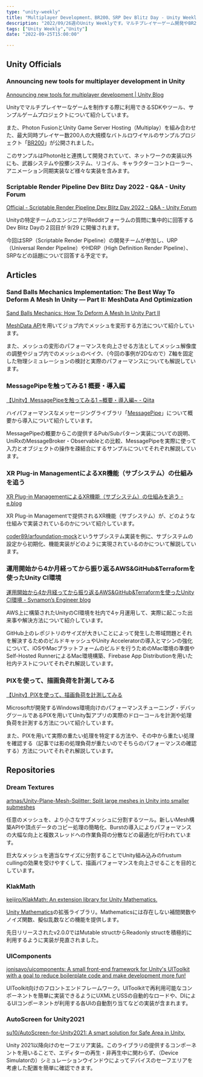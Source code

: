 ```yaml
---
type: "unity-weekly"
title: "Multiplayer Development、BR200、SRP Dev Blitz Day - Unity Weekly 087"
description: "2022/09/26週のUnity Weeklyです。マルチプレイヤーゲーム開発やBR200プロジェクト、SRPチームのDev Blitz Dayなどについて取り上げました。"
tags: ["Unity Weekly","Unity"]
date: "2022-09-25T15:00:00"

---
```


## Unity Officials

### Announcing new tools for multiplayer development in Unity

[Announcing new tools for multiplayer development | Unity Blog](https://blog.unity.com/games/multiplayer-networking-tools-launch-announcement)

Unityでマルチプレイヤーなゲームを制作する際に利用できるSDKやツール、サンプルゲームプロジェクトについて紹介しています。



また、Photon FusionとUnity Game Server Hosting（Multiplay）を組み合わせた、最大同時プレイヤー数200人の大規模なバトルロワイヤルのサンプルプロジェクト「[BR200](https://assetstore.unity.com/packages/templates/packs/br200-battle-royale-multiplayer-with-photon-fusion-226753)」が公開されました。

このサンプルはPhoton社と連携して開発されていて、ネットワークの実装以外にも、武器システムや投擲システム、リコイル、キャラクターコントローラー、アニメーション同期実装など様々な実装を含みます。

### Scriptable Render Pipeline Dev Blitz Day 2022 - Q&A - Unity Forum

[Official - Scriptable Render Pipeline Dev Blitz Day 2022 - Q&A - Unity Forum](https://forum.unity.com/threads/scriptable-render-pipeline-dev-blitz-day-2022-q-a.1339088/)

Unityの特定チームのエンジニアがRedditフォーラムの質問に集中的に回答するDev Blitz Dayの２回目が 9/29 に開催されます。



今回はSRP（Scriptable Render Pipeline）の開発チームが参加し、URP（Universal Render Pipeline）やHDRP（High Definition Render Pipeline）、SRPなどの話題について回答する予定です。

## Articles

### Sand Balls Mechanics Implementation: The Best Way To Deform A Mesh In Unity — Part II: MeshData And Optimization

[Sand Balls Mechanics: How To Deform A Mesh In Unity Part II](https://gamedev.center/sand-balls-mechanic-implementation-how-to-deform-a-mesh-the-most-performant-way-part-2/)

[MeshData API](https://docs.unity3d.com/2020.1/Documentation/ScriptReference/Mesh.MeshData.html)を用いてジョブ内でメッシュを変形する方法について紹介しています。



また、メッシュの変形のパフォーマンスを向上させる方法としてメッシュ解像度の調整やジョブ内でのメッシュのベイク、（今回の事例が2Dなので）Z軸を固定した物理シミュレーションの検討と実際のパフォーマンスについても解説しています。

### MessagePipeを触ってみる1 概要・導入編

[【Unity】MessagePipeを触ってみる1 ~概要・導入編~ - Qiita](https://qiita.com/toRisouP/items/4775f15a6612ab765892)

ハイパフォーマンスなメッセージングライブラリ「[MessagePipe](https://github.com/Cysharp/MessagePipe)」について概要から導入について紹介しています。　



MessagePipeの概要からこの提供するPub/Subパターン実装についての説明、UniRxのMessageBroker・Observableとの比較、MessagePipeを実際に使って入力とオブジェクトの操作を疎結合にするサンプルについてそれぞれ解説しています。

### XR Plug-in ManagementによるXR機能（サブシステム）の仕組みを追う

[XR Plug-in ManagementによるXR機能（サブシステム）の仕組みを追う - e.blog](https://edom18.hateblo.jp/entry/2022/09/24/xr-plugin-management)

XR Plug-in Managementで提供されるXR機能（サブシステム）が、どのような仕組みで実装されているのかについて紹介しています。



[coder89/arfoundation-mock](https://github.com/coder89/arfoundation-mock)というサブシステム実装を例に、サブシステムの設定から初期化、機能実装がどのように実現されているのかについて解説しています。

### 運用開始から4か月経ってから振り返るAWS&GitHub&Terraformを使ったUnity CI環境

[運用開始から4か月経ってから振り返るAWS&GitHub&Terraformを使ったUnity CI環境 - Synamon’s Engineer blog](https://synamon.hatenablog.com/entry/2022/09/22/153523)

AWS上に構築されたUnityのCI環境を社内で4ヶ月運用して、実際に起こった出来事や解決方法について紹介しています。



GitHub上のレポジトリのサイズが大きいことによって発生した帯域問題とそれを解決するためのビルドキャッシュやUnity Acceleratorの導入とマシンの強化について、iOSやMacプラットフォームのビルドを行うためのMac環境の準備やSelf-Hosted RunnerによるMac環境構築、Firebase App Distributionを用いた社内テストについてそれぞれ解説しています。

### PIXを使って、描画負荷を計測してみる

[【Unity】PIXを使って、描画負荷を計測してみる](https://zenn.dev/r_ngtm/articles/unity-study-pix-profiling)

Microsoftが開発するWindows環境向けのパフォーマンスチューニング・デバッグツールであるPIXを用いてUnity製アプリの実際のドローコールを計測や処理負荷を計測する方法について紹介しています。



また、PIXを用いて実際の重たい処理を特定する方法や、その中から重たい処理を確認する（記事では影の処理負荷が重たいのでそちらのパフォーマンスの確認する）方法についてそれぞれ解説しています。

## Repositories

### Dream Textures

[artnas/Unity-Plane-Mesh-Splitter: Split large meshes in Unity into smaller submeshes](https://github.com/artnas/Unity-Plane-Mesh-Splitter)

任意のメッシュを、より小さなサブメッシュに分割するツール。新しいMesh構築APIや頂点データのコピー処理の簡略化、Burstの導入によりパフォーマンスの大幅な向上と複数スレッドへの作業負荷の分散などの最適化が行われています。



巨大なメッシュを適当なサイズに分割することでUnity組み込みのfrustum cullingの効果を受けやすくして、描画パフォーマンスを向上させることを目的としています。

### KlakMath

[keijiro/KlakMath: An extension library for Unity Mathematics.](https://github.com/keijiro/KlakMath)

[Unity Mathematics](https://docs.unity3d.com/Packages/com.unity.mathematics@1.2/manual/index.html)の拡張ライブラリ。Mathematicsには存在しない補間関数やノイズ関数、擬似乱数などの機能を提供します。



先日リリースされたv2.0.0ではMutable structからReadonly structを積極的に利用するように実装が見直されました。

### UIComponents

[jonisavo/uicomponents: A small front-end framework for Unity's UIToolkit with a goal to reduce boilerplate code and make development more fun!](https://github.com/jonisavo/uicomponents)

UIToolkit向けのフロントエンドフレームワーク。UIToolkitで再利用可能なコンポーネントを簡単に実装できるようにUXMLとUSSの自動的なロードや、DIによるUIコンポーネントが利用する各UIの自動割り当てなどの実装が含まれます。

### AutoScreen for Unity2021

[su10/AutoScreen-for-Unity2021: A smart solution for Safe Area in Unity.](https://github.com/su10/AutoScreen-for-Unity2021)

Unity 2021以降向けのセーフエリア実装。このライブラリの提供するコンポーネントを用いることで、エディターの再生・非再生中に関わらず、（Device Simulatorの）シミュレーションウインドウによってデバイスのセーフエリアを考慮した配置を簡単に確認できます。

